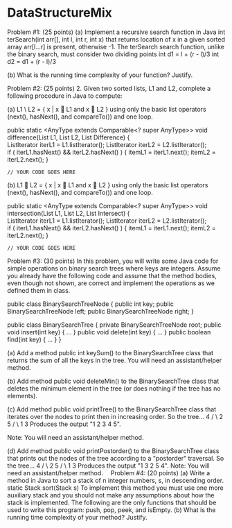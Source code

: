 # DataStructureMix

Problem  #1: (25 points)
(a) Implement a recursive search function in Java
int terSearch(int arr[], int l, int r, int x)
that returns location of x in a given sorted array arr[l…r] is present, otherwise -1.
The terSearch search function, unlike the binary search, must consider two dividing points 
int d1 = l + (r - l)/3
int d2 = d1 + (r - l)/3 

(b) What is the running time complexity of your function? Justify.

Problem #2: (25 points)
2. Given two sorted lists, L1 and L2, complete a following procedure in Java to compute:

(a)  L1 \ L2 = { x | x  L1 and x  L2 } using only the basic list operators (next(), hasNext(), and compareTo()) and one loop. 

public static <AnyType extends Comparable<? super AnyType>>
      void difference(List<AnyType> L1, List<AnyType> L2, List<AnyType> Difference)
  {  
    ListIterator<AnyType> iterL1 = L1.listIterator();
    ListIterator<AnyType> iterL2 = L2.listIterator();    
    if ( iterL1.hasNext() && iterL2.hasNext() )
    {
      itemL1 = iterL1.next();
      itemL2 = iterL2.next();
    }

    // YOUR CODE GOES HERE
    
                


(b)  L1  L2 = { x | x  L1 and x  L2 } using only the basic list operators (next(), hasNext(), and compareTo()) and one loop. 


public static <AnyType extends Comparable<? super AnyType>>
  void intersection(List<AnyType> L1, List<AnyType> L2, List<AnyType> Intersect)
  {  
    ListIterator<AnyType> iterL1 = L1.listIterator();
    ListIterator<AnyType> iterL2 = L2.listIterator();    
    if ( iterL1.hasNext() && iterL2.hasNext() )
    {
      itemL1 = iterL1.next();
      itemL2 = iterL2.next();
    }

    // YOUR CODE GOES HERE
 
Problem #3: (30 points)
In this problem, you will write some Java code for simple operations on binary search trees where keys are integers. Assume you already have the following code and assume that the method bodies, even though not shown, are correct and implement the operations as we defined them in class.

public class BinarySearchTreeNode
{
public int key;
public BinarySearchTreeNode left;
public BinarySearchTreeNode right;
}

public class BinarySearchTree
{
private BinarySearchTreeNode root;
public void insert(int key) { ... }
public void delete(int key) { ... }
public boolean find(int key) { ... }
}

(a) Add a method public int keySum() to the BinarySearchTree class that returns the sum of all the keys in the tree. You will need an assistant/helper method.


(b) Add method public void deleteMin() to the BinarySearchTree class that deletes the minimum element in the tree (or does nothing if the tree has no elements).

(c) Add method public void printTree() to the BinarySearchTree class that iterates over the nodes to print then in increasing order. So the tree...
       4 
      / \ 
     2   5 
    / \ 
   1   3
Produces the output "1 2 3 4 5".

Note: You will need an assistant/helper method.

(d) Add method public void printPostorder() to the BinarySearchTree class that prints out the nodes of the tree according to a "postorder" traversal. So the tree...
       4 
      / \ 
     2   5 
    / \ 
   1   3
Produces the output "1 3 2 5 4". 
Note: You will need an assistant/helper method. 
Problem  #4: (20 points)
(a) Write a method in Java to sort a stack of n integer numbers, s, in descending order. 
static Stack<Integer> sort(Stack<Integer> s)
To implement this method you must use one more auxiliary stack and you should not make any assumptions about how the stack is implemented. The following are the only functions that should be used to write this program: push, pop, peek, and isEmpty. 
(b) What is the running time complexity of your method? Justify.
